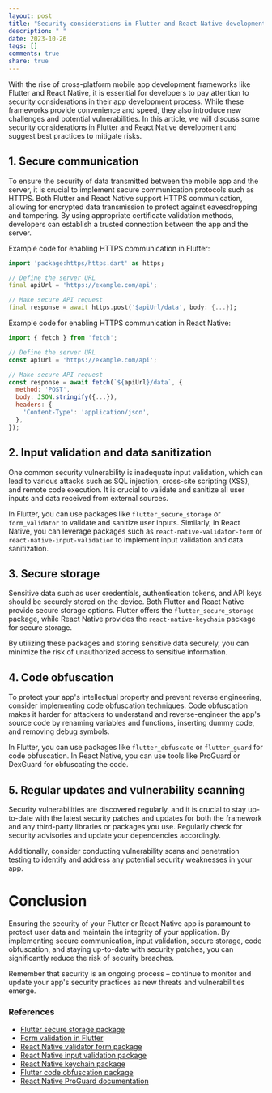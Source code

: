 ```yaml
---
layout: post
title: "Security considerations in Flutter and React Native development"
description: " "
date: 2023-10-26
tags: []
comments: true
share: true
---
```


With the rise of cross-platform mobile app development frameworks like Flutter and React Native, it is essential for developers to pay attention to security considerations in their app development process. While these frameworks provide convenience and speed, they also introduce new challenges and potential vulnerabilities. In this article, we will discuss some security considerations in Flutter and React Native development and suggest best practices to mitigate risks.

## 1. Secure communication

To ensure the security of data transmitted between the mobile app and the server, it is crucial to implement secure communication protocols such as HTTPS. Both Flutter and React Native support HTTPS communication, allowing for encrypted data transmission to protect against eavesdropping and tampering. By using appropriate certificate validation methods, developers can establish a trusted connection between the app and the server.

Example code for enabling HTTPS communication in Flutter:

```dart
import 'package:https/https.dart' as https;

// Define the server URL
final apiUrl = 'https://example.com/api';

// Make secure API request
final response = await https.post('$apiUrl/data', body: {...});
```

Example code for enabling HTTPS communication in React Native:

```javascript
import { fetch } from 'fetch';

// Define the server URL
const apiUrl = 'https://example.com/api';

// Make secure API request
const response = await fetch(`${apiUrl}/data`, {
  method: 'POST',
  body: JSON.stringify({...}),
  headers: {
    'Content-Type': 'application/json',
  },
});
```

## 2. Input validation and data sanitization

One common security vulnerability is inadequate input validation, which can lead to various attacks such as SQL injection, cross-site scripting (XSS), and remote code execution. It is crucial to validate and sanitize all user inputs and data received from external sources.

In Flutter, you can use packages like `flutter_secure_storage` or `form_validator` to validate and sanitize user inputs. Similarly, in React Native, you can leverage packages such as `react-native-validator-form` or `react-native-input-validation` to implement input validation and data sanitization.

## 3. Secure storage

Sensitive data such as user credentials, authentication tokens, and API keys should be securely stored on the device. Both Flutter and React Native provide secure storage options. Flutter offers the `flutter_secure_storage` package, while React Native provides the `react-native-keychain` package for secure storage.

By utilizing these packages and storing sensitive data securely, you can minimize the risk of unauthorized access to sensitive information.

## 4. Code obfuscation

To protect your app's intellectual property and prevent reverse engineering, consider implementing code obfuscation techniques. Code obfuscation makes it harder for attackers to understand and reverse-engineer the app's source code by renaming variables and functions, inserting dummy code, and removing debug symbols.

In Flutter, you can use packages like `flutter_obfuscate` or `flutter_guard` for code obfuscation. In React Native, you can use tools like ProGuard or DexGuard for obfuscating the code.

## 5. Regular updates and vulnerability scanning

Security vulnerabilities are discovered regularly, and it is crucial to stay up-to-date with the latest security patches and updates for both the framework and any third-party libraries or packages you use. Regularly check for security advisories and update your dependencies accordingly.

Additionally, consider conducting vulnerability scans and penetration testing to identify and address any potential security weaknesses in your app.

# Conclusion

Ensuring the security of your Flutter or React Native app is paramount to protect user data and maintain the integrity of your application. By implementing secure communication, input validation, secure storage, code obfuscation, and staying up-to-date with security patches, you can significantly reduce the risk of security breaches.

Remember that security is an ongoing process – continue to monitor and update your app's security practices as new threats and vulnerabilities emerge.

### References

- [Flutter secure storage package](https://pub.dev/packages/flutter_secure_storage)
- [Form validation in Flutter](https://pub.dev/packages/form_validator)
- [React Native validator form package](https://www.npmjs.com/package/react-native-validator-form)
- [React Native input validation package](https://www.npmjs.com/package/react-native-input-validation)
- [React Native keychain package](https://github.com/oblador/react-native-keychain)
- [Flutter code obfuscation package](https://pub.dev/packages/flutter_obfuscate)
- [React Native ProGuard documentation](https://www.npmjs.com/package/react-native-obfuscating-transformer)